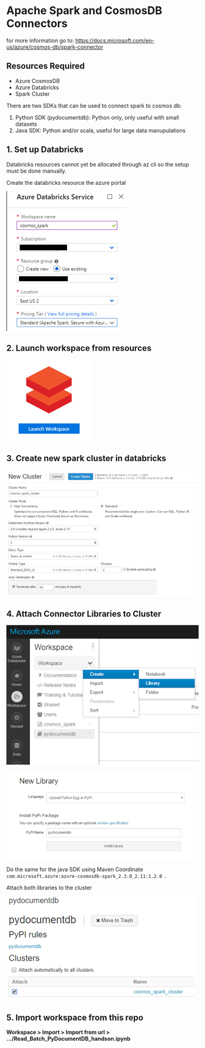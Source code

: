 # Apache Spark and CosmosDB Connectors

for more information go to: https://docs.microsoft.com/en-us/azure/cosmos-db/spark-connector

## Resources Required
- Azure CosmosDB 
- Azure Databricks
- Spark Cluster

There are two SDKs that can be used to connect spark to cosmos db:

1. Python SDK (pydocumentdb): Python only, only useful with small datasets
2. Java SDK: Python and/or scala, useful for large data manupulations

## 1. Set up Databricks
Databricks resources cannot yet be allocated through az cli so the setup must be done manually. 
 
Create the databricks resource the azure portal

![](.\images\dbricks.png)

## 2. Launch workspace from resources

![](.\images\launch.png)

## 3. Create new spark cluster in databricks

![](.\images\new_cluster.png)

## 4. Attach Connector Libraries to Cluster

![](.\images\new_library.png)

![](.\images\add_library.png)

Do the same for the java SDK using Maven Coordinate ```com.microsoft.azure:azure-cosmosdb-spark_2.3.0_2.11:1.2.0 ```.

Attach both libraries to the cluster

![](.\images\attach_library.png)

## 5. Import workspace from this repo

**Workspace > Import > Import from url > .../Read_Batch_PyDocumentDB_handson.ipynb**
